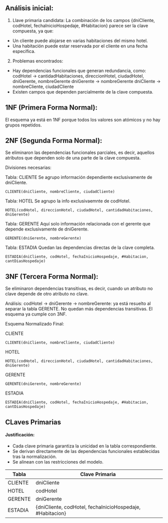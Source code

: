 ## Análisis inicial:
1. Llave primaria candidata: La combinación de los campos {dniCliente, codHotel, fechaInicioHospedaje, #Habitacion} parece ser la clave compuesta, ya que:

+ Un cliente puede alojarse en varias habitaciones del mismo hotel.
+ Una habitación puede estar reservada por el cliente en una fecha específica.

2. Problemas encontrados:

+ Hay dependencias funcionales que generan redundancia, como:
codHotel → cantidadHabitaciones, direccionHotel, ciudadHotel, dniGerente, nombreGerente
dniGerente → nombreGerente
dniCliente → nombreCliente, ciudadCliente
+ Existen campos que dependen parcialmente de la clave compuesta.


## 1NF (Primera Forma Normal):
El esquema ya está en 1NF porque todos los valores son atómicos y no hay grupos repetidos.

## 2NF (Segunda Forma Normal):
Se eliminaron las dependencias funcionales parciales, es decir, aquellos atributos que dependen solo de una parte de la clave compuesta.

Divisiones necesarias:

Tabla: CLIENTE
Se agrupo información dependiente exclusivamente de dniCliente.
```
CLIENTE(dniCliente, nombreCliente, ciudadCliente)
```

Tabla: HOTEL
Se agrupo la info exclusivaemnte de codHotel.
```
HOTEL(codHotel, direccionHotel, ciudadHotel, cantidadHabitaciones, dniGerente)
```

Tabla: GERENTE
Aquí solo información relacionada con el gerente que depende exclusivamente de dniGerente.
```
GERENTE(dniGerente, nombreGerente)
```

Tabla: ESTADIA
Quedan las dependencias directas de la clave completa.
```
ESTADIA(dniCliente, codHotel, fechaInicioHospedaje, #Habitacion, cantDiasHospedaje)
```

## 3NF (Tercera Forma Normal):
Se eliminaron dependencias transitivas, es decir, cuando un atributo no clave depende de otro atributo no clave.

Análisis:
codHotel → dniGerente → nombreGerente: ya está resuelto al separar la tabla GERENTE.
No quedan más dependencias transitivas.
El esquema ya cumple con 3NF.

Esquema Normalizado Final:

CLIENTE
```
CLIENTE(dniCliente, nombreCliente, ciudadCliente)
```

HOTEL
```
HOTEL(codHotel, direccionHotel, ciudadHotel, cantidadHabitaciones, dniGerente)
```

GERENTE
```
GERENTE(dniGerente, nombreGerente)
```

ESTADIA
```
ESTADIA(dniCliente, codHotel, fechaInicioHospedaje, #Habitacion, cantDiasHospedaje)
```

## CLaves Primarias

#### Justificación:
- Cada clave primaria garantiza la unicidad en la tabla correspondiente.
- Se derivan directamente de las dependencias funcionales establecidas tras la normalización.
- Se alinean con las restricciones del modelo.

|Tabla  |Clave Primaria|
|-------|-------------|
|CLIENTE|dniCliente |
|HOTEL	|codHotel    |
|GERENTE|	dniGerente |
|ESTADIA|	{dniCliente, codHotel, fechaInicioHospedaje, #Habitacion} |
